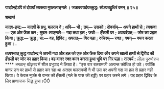 **यादवेन्द्रोऽपि तं दोवर्यां त्यक्त्वा मुषललाङ्गले ।** **जत्राववयर्दयत्क्रुद्ध: सोऽपतद्रुधिरं वमन् ॥ २५॥** 

**शब्दार्थ** 

**यादव-इन्द्र:—** **यादवों के प्रभु, बलराम ने** **; अपि—** **भी** **; तम्—** **उसको** **; दोवर्याम्—** **अपने हाथों से** **; त्यक्त्वा—** **एक ओर फेंक कर** **;** **मुषल-लाङ्गले—** **गदा तथा हल** **; जत्रौ—** **हँसली पर** **; अवयर्दयत्—** **जोर का प्रहार किया** **; क्रुद्ध:—** **क्रुद्ध** **; स:—** **वह, द्विविद** **;** **अपतत्—** **गिर पड़ा** **; रुधिरम्—** **रक्त** **; वमन्—** **वमन करता हुआ।** **.** 

**तत्पश्चात् क्रुद्ध यादवेन्द्र ने अपनी गदा और हल को एक ओर फेंक दिया और अपने खाली** **हाथों से द्विविद की हँसली पर जोर का प्रहार किया। वह वानर रक्त वमन करता हुआ भूमि पर** **गिर पड़ा।** **तात्पर्य :** लीला पुरुषोत्तम **** *भगवान् श्रीकृष्ण* में श्रील प्रभुपाद ने लिखा है : ''इस बार बलरामजी अत्यन्त क्रोधित हो उठे। क्योंकि वानर उन पर हाथों से प्रहार कर रहा था अतएव बलरामजी ने भी उस पर अपनी गदा या हल से प्रहार नहीं किया। वे केवल मुक्के से वानर की हँसली (गले के पास की हड्डी) पर प्रहार करने लगे। यह प्रहार द्विविद के लिए प्राणान्तक सिद्ध हुआ।ÓÓ  